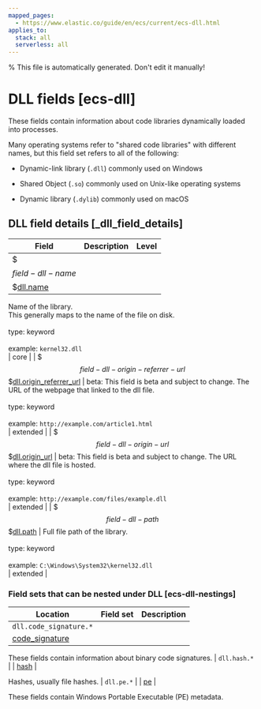 ```yaml
---
mapped_pages:
  - https://www.elastic.co/guide/en/ecs/current/ecs-dll.html
applies_to:
  stack: all
  serverless: all
---
```

% This file is automatically generated. Don't edit it manually!

# DLL fields [ecs-dll]

These fields contain information about code libraries dynamically loaded into processes.



Many operating systems refer to "shared code libraries" with different names, but this field set refers to all of the following:

* Dynamic-link library (`.dll`) commonly used on Windows

* Shared Object (`.so`) commonly used on Unix-like operating systems

* Dynamic library (`.dylib`) commonly used on macOS

## DLL field details [_dll_field_details]

| Field | Description | Level |
| --- | --- | --- |
| $$$field-dll-name$$$[dll.name](#field-dll-name) |
Name of the library.<br>This generally maps to the name of the file on disk.<br><br>type: keyword<br><br>
example: `kernel32.dll`<br> | core |
| $$$field-dll-origin-referrer-url$$$[dll.origin_referrer_url](#field-dll-origin-referrer-url) |
beta: This field is beta and subject to change.
The URL of the webpage that linked to the dll file.<br><br>type: keyword<br><br>
example: `http://example.com/article1.html`<br> | extended |
| $$$field-dll-origin-url$$$[dll.origin_url](#field-dll-origin-url) |
beta: This field is beta and subject to change.
The URL where the dll file is hosted.<br><br>type: keyword<br><br>
example: `http://example.com/files/example.dll`<br> | extended |
| $$$field-dll-path$$$[dll.path](#field-dll-path) |
Full file path of the library.<br><br>type: keyword<br><br>
example: `C:\Windows\System32\kernel32.dll`<br> | extended |


### Field sets that can be nested under DLL [ecs-dll-nestings]

| Location | Field set | Description |
|---|---|---|
| `dll.code_signature.*` |
| [code_signature](/reference/ecs-code_signature.md) |

These fields contain information about binary code signatures.
| `dll.hash.*` |
| [hash](/reference/ecs-hash.md) |

Hashes, usually file hashes.
| `dll.pe.*` |
| [pe](/reference/ecs-pe.md) |

These fields contain Windows Portable Executable (PE) metadata.
